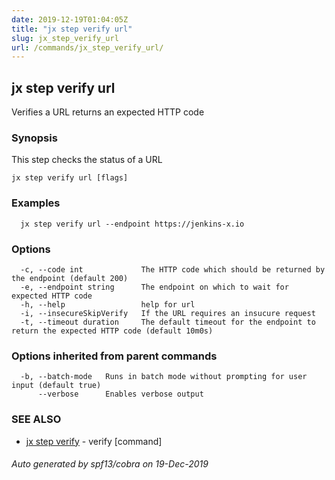 ```yaml
---
date: 2019-12-19T01:04:05Z
title: "jx step verify url"
slug: jx_step_verify_url
url: /commands/jx_step_verify_url/
---
```

## jx step verify url

Verifies a URL returns an expected HTTP code

### Synopsis

This step checks the status of a URL

```
jx step verify url [flags]
```

### Examples

```
  jx step verify url --endpoint https://jenkins-x.io
```

### Options

```
  -c, --code int             The HTTP code which should be returned by the endpoint (default 200)
  -e, --endpoint string      The endpoint on which to wait for expected HTTP code
  -h, --help                 help for url
  -i, --insecureSkipVerify   If the URL requires an insucure request
  -t, --timeout duration     The default timeout for the endpoint to return the expected HTTP code (default 10m0s)
```

### Options inherited from parent commands

```
  -b, --batch-mode   Runs in batch mode without prompting for user input (default true)
      --verbose      Enables verbose output
```

### SEE ALSO

* [jx step verify](/commands/jx_step_verify/)	 - verify [command]

###### Auto generated by spf13/cobra on 19-Dec-2019
